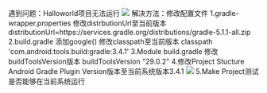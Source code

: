 遇到问题：Halloworld项目无法运行
![](https://i.imgur.com/KG1jsRR.png)
解决方法：修改配置文件
1.gradle-wrapper.properties
修改distrbutionUrl至当前版本
distributionUrl=https\://services.gradle.org/distributions/gradle-5.1.1-all.zip
2.build.gradle
添加google()
修改classpath至当前版本
classpath 'com.android.tools.build:gradle:3.4.1'
3.Module build.gradle
修改buildToolsVersion版本
buildToolsVersion "29.0.2"
4.修改Project Stucture
Android Gradle Plugin Version版本至当前系统版本3.4.1
![](https://i.imgur.com/JqIWfcL.png)
5.Make Project测试是否能够在当前系统运行